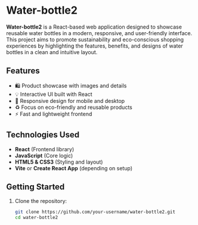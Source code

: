 # Water-bottle2

**Water-bottle2** is a React-based web application designed to showcase reusable water bottles in a modern, responsive, and user-friendly interface. This project aims to promote sustainability and eco-conscious shopping experiences by highlighting the features, benefits, and designs of water bottles in a clean and intuitive layout.

## Features

- 🛍️ Product showcase with images and details  
- 💡 Interactive UI built with React  
- 📱 Responsive design for mobile and desktop  
- ♻️ Focus on eco-friendly and reusable products  
- ⚡ Fast and lightweight frontend

## Technologies Used

- **React** (Frontend library)
- **JavaScript** (Core logic)
- **HTML5 & CSS3** (Styling and layout)
- **Vite** or **Create React App** (depending on setup)

## Getting Started

1. Clone the repository:
   ```bash
   git clone https://github.com/your-username/water-bottle2.git
   cd water-bottle2
